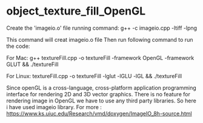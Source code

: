 # object_texture_fill_OpenGL
Create the 'imageio.o' file running command: 
g++ -c imageio.cpp -ltiff -lpng

This command will creat imageio.o file
Then run following command to run the code:

For Mac: g++ textureFill.cpp -o textureFill -framework OpenGL -framework GLUT && ./textureFill

For Linux: textureFill.cpp -o textureFill -lglut -lGLU -lGL && ./textureFill

Since openGL is a cross-language, cross-platform application programming interface for rendering 2D and 3D vector graphics. There is no feature for rendering image in OpenGL we have to use any third party libraries. So here i have used imageio library. For more :
https://www.ks.uiuc.edu/Research/vmd/doxygen/ImageIO_8h-source.html
